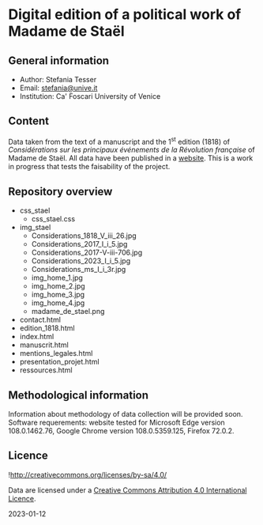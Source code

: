 # Digital edition of a political work of Madame de Staël


## General information
- Author: Stefania Tesser
- Email: stefania@unive.it
- Institution: Ca' Foscari University of Venice

## Content
Data taken from the text of a manuscript and the 1<sup>st</sup> edition (1818) of *Considérations sur les principaux événements de la Révolution française* of Madame de Staël. All data have been published in a [website](https://giada-collab.github.io/considerations/). This is a work in progress that tests the faisability of the project.


## Repository overview

- css_stael
  - css_stael.css 
- img_stael
  - Considerations_1818_V_iii_26.jpg
  - Considerations_2017_I_i_5.jpg
  - Considerations_2017-V-iii-706.jpg
  - Considerations_2023_I_i_5.jpg
  - Considerations_ms_I_i_3r.jpg
  - img_home_1.jpg
  - img_home_2.jpg
  - img_home_3.jpg
  - img_home_4.jpg
  - madame_de_stael.png
- contact.html
- edition_1818.html
- index.html
- manuscrit.html
- mentions_legales.html
- presentation_projet.html
- ressources.html

## Methodological information

Information about methodology of data collection will be provided soon.
Software requerements: website tested for Microsoft Edge version 108.0.1462.76, Google Chrome version 108.0.5359.125, Firefox 72.0.2.

## Licence

!http://creativecommons.org/licenses/by-sa/4.0/

Data are licensed under a [Creative Commons Attribution 4.0 International Licence](http://creativecommons.org/licenses/by-sa/4.0/).
















2023-01-12
